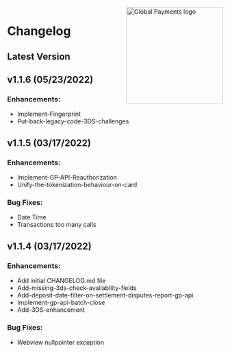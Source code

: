 <a href="https://github.com/globalpayments" target="_blank">
    <img src="https://developer.globalpay.com/static/media/logo.dab7811d.svg" alt="Global Payments logo" title="Global Payments" align="right" width="225" />
</a>

# Changelog

## Latest Version

## v1.1.6 (05/23/2022)

### Enhancements:

* Implement-Fingerprint
* Put-back-legacy-code-3DS-challenges

## v1.1.5 (03/17/2022)

### Enhancements:

* Implement-GP-API-Reauthorization
* Unify-the-tokenization-behaviour-on-card
   
### Bug Fixes:

* Date Time 
* Transactions too many calls

## v1.1.4 (03/17/2022)

### Enhancements:

* Add initial CHANGELOG.md file
* Add-missing-3ds-check-availability-fields
* Add-deposit-date-filter-on-settlement-disputes-report-gp-api
* Implement-gp-api-batch-close
* Add-3DS-enhancement

### Bug Fixes:

* Webview nullpointer exception
